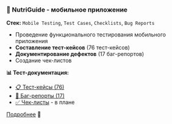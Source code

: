 ### 📱 NutriGuide - мобильное приложение
**Стек:** `Mobile Testing`, `Test Cases`, `Checklists`, `Bug Reports`
- Проведение функционального тестирования мобильного приложения
- **Составление тест-кейсов** (76 тест-кейсов)
- **Документирование дефектов** (17 баг-репортов)
- Создание чек-листов

**📊 Тест-документация:**
- [📋 Тест-кейсы (76)](https://docs.google.com/spreadsheets/d/16bEykMXSuXNPmUnnLIzupLJVNy-qBe0yZJOjiRNBcL4/edit?pli=1&gid=1450905134#gid=1450905134)
- [🐛 Баг-репорты (17)](https://docs.google.com/spreadsheets/d/16bEykMXSuXNPmUnnLIzupLJVNy-qBe0yZJOjiRNBcL4/edit?pli=1&gid=1681571546#gid=1681571546)
- [✅ Чек-листы]() - в плане

[Подробнее](./Projects/NutriGuide) 🔗
